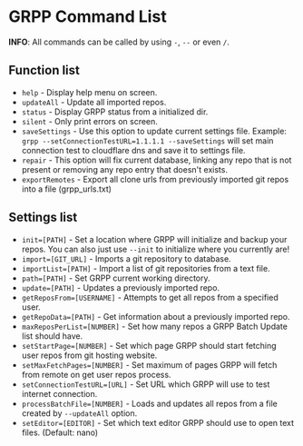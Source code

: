 # GRPP Command List

**INFO**: All commands can be called by using `-`, `--` or even `/`.

## Function list

- `help` - Display help menu on screen.
- `updateAll` - Update all imported repos.
- `status` - Display GRPP status from a initialized dir.
- `silent` - Only print errors on screen.
- `saveSettings` - Use this option to update current settings file. Example: `grpp --setConnectionTestURL=1.1.1.1 --saveSettings` will set main connection test to cloudflare dns and save it to settings file.
- `repair` - This option will fix current database, linking any repo that is not present or removing any repo entry that doesn't exists.
- `exportRemotes` - Export all clone urls from previously imported git repos into a file (grpp_urls.txt)

## Settings list

- `init=[PATH]` - Set a location where GRPP will initialize and backup your repos. You can also just use `--init` to initialize where you currently are!
- `import=[GIT_URL]` - Imports a git repository to database.
- `importList=[PATH]` - Import a list of git repositories from a text file.
- `path=[PATH]` - Set GRPP current working directory.
- `update=[PATH]` - Updates a previously imported repo.
- `getReposFrom=[USERNAME]` - Attempts to get all repos from a specified user.
- `getRepoData=[PATH]` - Get information about a previously imported repo.
- `maxReposPerList=[NUMBER]` - Set how many repos a GRPP Batch Update list should have.
- `setStartPage=[NUMBER]` - Set which page GRPP should start fetching user repos from git hosting website.
- `setMaxFetchPages=[NUMBER]` - Set maximum of pages GRPP will fetch from remote on get user repos process.
- `setConnectionTestURL=[URL]` - Set URL which GRPP will use to test internet connection.
- `processBatchFile=[NUMBER]` - Loads and updates all repos from a file created by `--updateAll` option.
- `setEditor=[EDITOR]` - Set which text editor GRPP should use to open text files. (Default: nano)